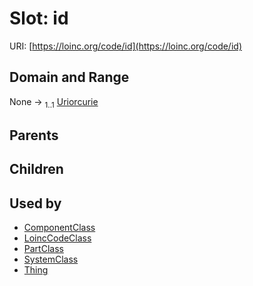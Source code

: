 
# Slot: id




URI: [https://loinc.org/code/id](https://loinc.org/code/id)


## Domain and Range

None &#8594;  <sub>1..1</sub> [Uriorcurie](types/Uriorcurie.md)

## Parents


## Children


## Used by

 * [ComponentClass](ComponentClass.md)
 * [LoincCodeClass](LoincCodeClass.md)
 * [PartClass](PartClass.md)
 * [SystemClass](SystemClass.md)
 * [Thing](Thing.md)

